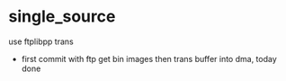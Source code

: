 # single_source
use ftplibpp trans
- first commit with ftp get bin images then trans buffer into dma, today done
